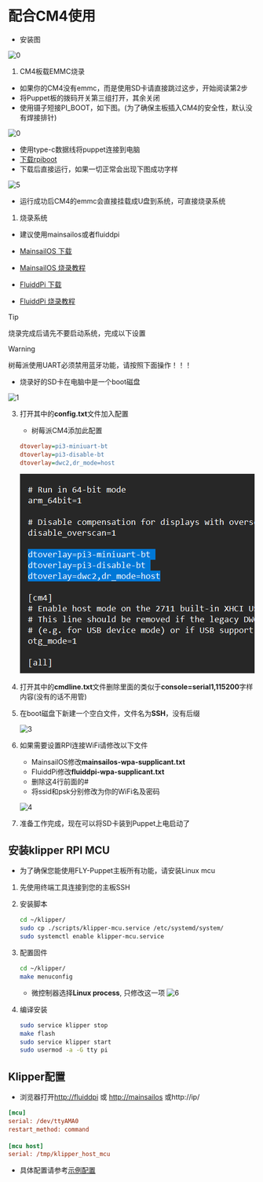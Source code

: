 # 配合CM4使用

* 安装图

![0](../../images/boards/fly_puppet/puppet-cm4.png ":no-zooom")

1. CM4板载EMMC烧录

* 如果你的CM4没有emmc，而是使用SD卡请直接跳过这步，开始阅读第2步
* 将Puppet板的拨码开关第三组打开，其余关闭
* 使用镊子短接PI_BOOT，如下图。(为了确保主板插入CM4的安全性，默认没有焊接排针)

![0](../../images/boards/fly_puppet/use/pi_boot.png ":no-zooom")

* 使用type-c数据线将puppet连接到电脑
* [下载rpiboot](https://github.com/raspberrypi/usbboot/raw/master/win32/rpiboot_setup.exe)
* 下载后直接运行，如果一切正常会出现下图成功字样

![5](../../images/boards/fly_puppet/use/5.png ":no-zooom")

* 运行成功后CM4的emmc会直接挂载成U盘到系统，可直接烧录系统

1. 烧录系统

* 建议使用mainsailos或者fluiddpi
* [MainsailOS 下载](https://github.com/mainsail-crew/MainsailOS/releases/latest)
* [MainsailOS 烧录教程](https://docs.mainsail.xyz/setup/mainsailos/pi-imager)
  
* [FluiddPi 下载](https://github.com/fluidd-core/FluiddPi/releases/latest)
* [FluiddPi 烧录教程](https://docs.fluidd.xyz/installation/fluiddpi)

> [!TIP]
> 烧录完成后请先不要启动系统，完成以下设置

> [!WARNING]
> 树莓派使用UART必须禁用蓝牙功能，请按照下面操作！！！

* 烧录好的SD卡在电脑中是一个boot磁盘

![1](../../images/boards/fly_puppet/use/1.png ":no-zooom")

3. 打开其中的**config.txt**文件加入配置

    * 树莓派CM4添加此配置

    ```cfg
    dtoverlay=pi3-miniuart-bt
    dtoverlay=pi3-disable-bt
    dtoverlay=dwc2,dr_mode=host
    ```

    ![2](../../images/boards/fly_puppet/use/2.png ":no-zooom")

4. 打开其中的**cmdline.txt**文件删除里面的类似于**console=serial1,115200**字样内容(没有的话不用管)

5. 在boot磁盘下新建一个空白文件，文件名为**SSH**，没有后缀

    ![3](../../images/boards/fly_puppet/use/3.png ":no-zooom")

6. 如果需要设置RPI连接WiFi请修改以下文件

    * MainsailOS修改**mainsailos-wpa-supplicant.txt**
    * FluiddPi修改**fluiddpi-wpa-supplicant.txt**
    * 删除这4行前面的#
    * 将ssid和psk分别修改为你的WiFi名及密码

    ![4](../../images/boards/fly_puppet/use/4.png ":no-zooom")

7. 准备工作完成，现在可以将SD卡装到Puppet上电启动了

## 安装klipper RPI MCU

* 为了确保您能使用FLY-Puppet主板所有功能，请安装Linux mcu

1. 先使用终端工具连接到您的主板SSH
2. 安装脚本

    ```bash
    cd ~/klipper/
    sudo cp ./scripts/klipper-mcu.service /etc/systemd/system/
    sudo systemctl enable klipper-mcu.service

    ```

3. 配置固件

    ```bash
    cd ~/klipper/
    make menuconfig
    ```

    * 微控制器选择**Linux process**, 只修改这一项
    ![6](../../images/boards/fly_puppet/use/6.png ":no-zooom")


4. 编译安装

    ```bash
    sudo service klipper stop
    make flash
    sudo service klipper start
    sudo usermod -a -G tty pi
    ```

## Klipper配置

* 浏览器打开[http://fluiddpi](http://fluiddpi) 或 [http://mainsailos](http://mainsailos) 或http://ip/

```cfg
[mcu]
serial: /dev/ttyAMA0
restart_method: command

[mcu host]
serial: /tmp/klipper_host_mcu
```

* 具体配置请参考[示例配置](/board/fly_puppet/cfg.md)
